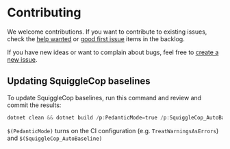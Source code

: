 # Contributing

We welcome contributions. If you want to contribute to existing issues, check the
[help wanted](https://github.com/rjmurillo/EffectiveCSharp.Analyzers/labels/help%20wanted) or
[good first issue](https://github.com/rjmurillo/EffectiveCSharp.Analyzers/labels/good%20first%20issue) items in the backlog.

If you have new ideas or want to complain about bugs, feel free to [create a new issue](https://github.com/rjmurillo/EffectiveCSharp.Analyzers/issues/new).

## Updating SquiggleCop baselines

To update SquiggleCop baselines, run this command and review and commit the results:

```powershell
dotnet clean && dotnet build /p:PedanticMode=true /p:SquiggleCop_AutoBaseline=true
```

`$(PedanticMode)` turns on the CI configuration (e.g. `TreatWarningsAsErrors`) and `$(SquiggleCop_AutoBaseline)`
